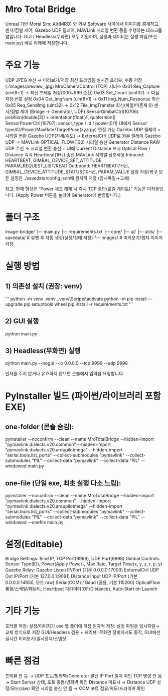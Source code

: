 # Mro Total Bridge

Unreal 기반 Morai Sim: Air(MRO) 와 외부 Software 사이에서 이미지를 중계하고, 센서/짐벌 제어, Gazebo UDP 릴레이, MAVLink 시리얼 변환 등을 수행하는 데스크톱 앱입니다.
GUI / Headless(무화면) 모두 지원하며, 설정과 데이터는 실행 파일(또는 main.py) 바로 아래에 저장합니다.

# 주요 기능
 UDP JPEG 수신 → 미리보기/저장
 최신 프레임을 실시간 프리뷰, 수동 저장(./images/preview_<timestamp>.jpg)
 MroCameraControl (TCP) 서비스
0x01 Req_Capture (uint8=1) → 최신 프레임 저장(000~999 순환)
0x03 Set_Count (uint32) → 다음 저장 번호 설정
0x04 Get_ImgNum (uint8=1) → 0x11 Img_Num_Response 회신
0x05 Req_SendImg (uint32) → 0x12 File_ImgTransfer 회신(파일/미존재 0)
 센서/짐벌 제어 (Bridge → Generator, UDP)
SensorGimbalCtrl(10706): position(double[3]) + orientation(float[4, quaternion])
SensorPowerCtrl(10707): sensor_type / id / power(0/1)
 UI에서 Sensor type/ID/Power/MaxRate/TargetPose(xyzrpy) 편집 가능
 Gazebo UDP 릴레이 + 시리얼 변환
 Gazebo UDP(자세/속도) → ExternalCtrl UDP로 원본 릴레이
 Gazebo UDP → MAVLink OPTICAL_FLOW(100) 시리얼 송신
 Generator Distance RAW UDP 수신 → 시리얼 변환 송신 + UI에 Current Distance 표시
 Optical Flow / Distance 각각 Heartbeat(1Hz) 송신
 MAVLink 시리얼 상호작용
Inbound: HEARTBEAT, GIMBAL_DEVICE_SET_ATTITUDE, PARAM_REQUEST_LIST/READ
Outbound: HEARTBEAT(1Hz), GIMBAL_DEVICE_ATTITUDE_STATUS(10Hz), PARAM_VALUE
 설정 저장/복구
모든 설정은 ./savedata/config.json에 원자적 저장 (임시파일→교체)

참고: 현재 형상은 “Power 체크 해제 시 즉시 TCP 중단(로컬 게이트)” 기능은 미적용입니다. (Apply Power 버튼을 눌러야 Generator에 반영됩니다.)

# 폴더 구조
image-bridge/
├─ main.py
├─ requirements.txt
├─ core/
├─ ui/
├─ utils/
├─ savedata/        # 실행 후 자동 생성(설정/상태 저장)
└─ images/          # 미리보기/캡처 이미지 저장

# 실행 방법
## 1) 의존성 설치 (권장: venv)
'''
 python -m venv .venv
 .\.venv\Scripts\activate
 python -m pip install --upgrade pip setuptools wheel
 pip install -r requirements.txt
'''

## 2) GUI 실행
 python main.py

## 3) Headless(무화면) 실행
 python main.py --nogui --ip 0.0.0.0 --tcp 9999 --udp 9998

인자를 주지 않거나 유효하지 않으면 콘솔에서 입력을 요청합니다.

# PyInstaller 빌드 (파이썬/라이브러리 포함 EXE)

## one-folder (콘솔 숨김):
pyinstaller --noconfirm --clean --name MroTotalBridge --hidden-import "pymavlink.dialects.v20.common" --hidden-import "pymavlink.dialects.v20.ardupilotmega" --hidden-import "serial.tools.list_ports" --collect-submodules "pymavlink" --collect-submodules "PIL" --collect-data "pymavlink" --collect-data "PIL" --windowed main.py
## one-file (단일 exe, 최초 실행 다소 느림):

pyinstaller --noconfirm --clean --name MroTotalBridge --hidden-import "pymavlink.dialects.v20.common" --hidden-import "pymavlink.dialects.v20.ardupilotmega" --hidden-import "serial.tools.list_ports" --collect-submodules "pymavlink" --collect-submodules "PIL" --collect-data "pymavlink" --collect-data "PIL" --windowed --onefile main.py

# 설정(Editable)
 Bridge Settings: Bind IP, TCP Port(9999), UDP Port(9998)
 Gimbal Controls: Sensor Type(ID), Power(Apply Power), Max Rate, Target Pose(x, y, z, r, p, y)
 Gazebo Relay:
Gazebo Listen IP/Port (기본 0.0.0.0:17000)
ExternalCtrl UDP Out IP/Port (기본 127.0.0.1:9091)
Distance Input UDP IP/Port (기본 0.0.0.0:14650, 모드 raw)
Serial(COM) / Baud (공용, 기본 115200)
OpticalFlow 품질/스케일/패널티, Heartbeat 파라미터(OF/Distance), Auto-Start on Launch

# 기타 기능
 포터블 저장: 설정/이미지가 exe 옆 폴더에 저장
 원자적 저장: 설정 파일을 임시파일→교체 방식으로 저장
 GUI/Headless 겸용 + 프리뷰: 무화면 장비에서도 동작, GUI에선 실시간 미리보기/일시정지/스냅샷

# 빠른 점검
 프리뷰 안 뜸 → UDP 포트/방화벽/Generator 발신 IP·Port 일치 확인
 TCP 명령 안 됨 → Start Server 상태, 포트 충돌/방화벽 확인
 Distance 미표시 → Distance UDP 설정/모드(raw) 확인
 시리얼 송신 안 됨 → COM 포트 점유/속도/드라이버 확인
